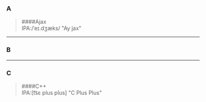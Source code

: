 ### A
>####Ajax  
    IPA:/ˈeɪ.dʒæks/
    "Ay jax" 

***
### B
***
### C
>####C++  
    IPA:[t͡sɛ plus plus]
    "C Plus Plus" 
